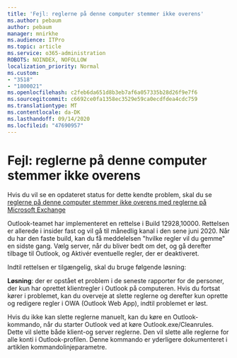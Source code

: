 ```yaml
---
title: 'Fejl: reglerne på denne computer stemmer ikke overens'
ms.author: pebaum
author: pebaum
manager: mnirkhe
ms.audience: ITPro
ms.topic: article
ms.service: o365-administration
ROBOTS: NOINDEX, NOFOLLOW
localization_priority: Normal
ms.custom:
- "3518"
- "1800021"
ms.openlocfilehash: c2feb6da651d8b3eb7af6a057335b28d26f9e7f6
ms.sourcegitcommit: c6692ce0fa1358ec3529e59ca0ecdfdea4cdc759
ms.translationtype: MT
ms.contentlocale: da-DK
ms.lasthandoff: 09/14/2020
ms.locfileid: "47690957"
---
```

# <a name="error-the-rules-on-this-computer-do-not-match"></a>Fejl: reglerne på denne computer stemmer ikke overens

Hvis du vil se en opdateret status for dette kendte problem, skal du se [reglerne på denne computer stemmer ikke overens med reglerne på Microsoft Exchange](https://support.office.com/article/d032e037-b224-429e-b325-633afde9b5f0)

Outlook-teamet har implementeret en rettelse i Build 12928,10000. Rettelsen er allerede i insider fast og vil gå til månedlig kanal i den sene juni 2020. Når du har den faste build, kan du få meddelelsen "hvilke regler vil du gemme" en sidste gang. Vælg server, når du bliver bedt om det, og gå derefter tilbage til Outlook, og Aktivér eventuelle regler, der er deaktiveret.

Indtil rettelsen er tilgængelig, skal du bruge følgende løsning:

**Løsning**: der er opstået et problem i de seneste rapporter for de personer, der kun har oprettet klientregler i Outlook på computeren. Hvis du fortsat kører i problemet, kan du overveje at slette reglerne og derefter kun oprette og redigere regler i OWA (Outlook Web App), indtil problemet er løst.

Hvis du ikke kan slette reglerne manuelt, kan du køre en Outlook-kommando, når du starter Outlook ved at køre Outlook.exe/Cleanrules. Dette vil slette både klient-og server reglerne. Den vil slette alle reglerne for alle konti i Outlook-profilen. Denne kommando er yderligere dokumenteret i artiklen kommandolinjeparametre.

